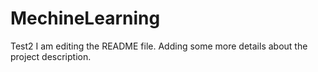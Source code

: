# MechineLearning
Test2
I am editing the README file. Adding some more details about the project description.
